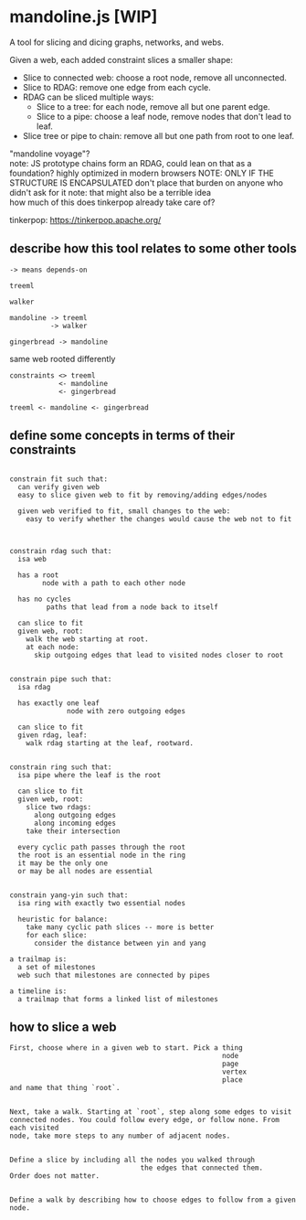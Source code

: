 # mandoline.js [WIP]

A tool for slicing and dicing graphs, networks, and webs.

Given a web, each added constraint slices a smaller shape:
  - Slice to connected web: choose a root node, remove all unconnected.
  - Slice to RDAG: remove one edge from each cycle.
  - RDAG can be sliced multiple ways:
    - Slice to a tree: for each node, remove all but one parent edge.
    - Slice to a pipe: choose a leaf node, remove nodes that don't lead to leaf.
  - Slice tree or pipe to chain: remove all but one path from root to one leaf.

<aside>"mandoline voyage"?</aside>

<aside>
  note: JS prototype chains form an RDAG, could lean on that as a foundation?
        highly optimized in modern browsers
  NOTE: ONLY IF THE STRUCTURE IS ENCAPSULATED
        don't place that burden on anyone who didn't ask for it
  note: that might also be a terrible idea
</aside>
<aside>
how much of this does tinkerpop already take care of?

tinkerpop: https://tinkerpop.apache.org/ 
</aside>

## describe how this tool relates to some other tools

```treeml
-> means depends-on

treeml

walker

mandoline -> treeml
          -> walker

gingerbread -> mandoline
```

same web rooted differently
```treeml
constraints <> treeml
            <- mandoline
            <- gingerbread

treeml <- mandoline <- gingerbread
```


## define some concepts in terms of their constraints

```treeml.constraints

constrain fit such that:
  can verify given web
  easy to slice given web to fit by removing/adding edges/nodes

  given web verified to fit, small changes to the web:
    easy to verify whether the changes would cause the web not to fit



constrain rdag such that:
  isa web

  has a root
        node with a path to each other node

  has no cycles
         paths that lead from a node back to itself

  can slice to fit
  given web, root:
    walk the web starting at root.
    at each node:
      skip outgoing edges that lead to visited nodes closer to root


constrain pipe such that:
  isa rdag

  has exactly one leaf
              node with zero outgoing edges

  can slice to fit
  given rdag, leaf:
    walk rdag starting at the leaf, rootward.


constrain ring such that:
  isa pipe where the leaf is the root

  can slice to fit
  given web, root:
    slice two rdags:
      along outgoing edges
      along incoming edges
    take their intersection

  every cyclic path passes through the root
  the root is an essential node in the ring
  it may be the only one
  or may be all nodes are essential


constrain yang-yin such that:
  isa ring with exactly two essential nodes

  heuristic for balance:
    take many cyclic path slices -- more is better
    for each slice:
      consider the distance between yin and yang
```

```treeml.text
a trailmap is:
  a set of milestones
  web such that milestones are connected by pipes

a timeline is:
  a trailmap that forms a linked list of milestones
```

## how to slice a web

```treeml.text
First, choose where in a given web to start. Pick a thing
                                                    node
                                                    page
                                                    vertex
                                                    place
and name that thing `root`.


Next, take a walk. Starting at `root`, step along some edges to visit
connected nodes. You could follow every edge, or follow none. From each visited
node, take more steps to any number of adjacent nodes.


Define a slice by including all the nodes you walked through
                                the edges that connected them.
Order does not matter.


Define a walk by describing how to choose edges to follow from a given node.
```
